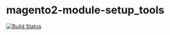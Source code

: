 # magento2-module-setup_tools
[![Build Status](https://travis-ci.org/MauroNigrele/magento2-module-setup_tools.svg?branch=master)](https://travis-ci.org/MauroNigrele/magento2-module-setup_tools)
